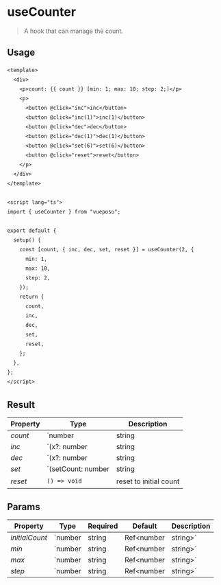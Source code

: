 # useCounter

> A hook that can manage the count.

## Usage

<script>
import UseCounterDemo from './.vitepress/components/UseCounterDemo.vue'

export default {
    components: {
        UseCounterDemo
    }
}
</script>
<UseCounterDemo />

```vue
<template>
  <div>
    <p>count: {{ count }} [min: 1; max: 10; step: 2;]</p>
    <p>
      <button @click="inc">inc</button>
      <button @click="inc(1)">inc(1)</button>
      <button @click="dec">dec</button>
      <button @click="dec(1)">dec(1)</button>
      <button @click="set(6)">set(6)</button>
      <button @click="reset">reset</button>
    </p>
  </div>
</template>

<script lang="ts">
import { useCounter } from "vueposu";

export default {
  setup() {
    const [count, { inc, dec, set, reset }] = useCounter(2, {
      min: 1,
      max: 10,
      step: 2,
    });
    return {
      count,
      inc,
      dec,
      set,
      reset,
    };
  },
};
</script>
```
<style>code { line-height: 1.85em; }</style>
## Result



| Property | Type | Description |
|-|-|-|
| _count_ | `number | string | Ref<number | string>` | current count |
| _inc_ | `(x?: number | string | Ref<number | string>) => void` | increment incoming number or step number |
| _dec_ | `(x?: number | string | Ref<number | string>) => void` | decrement incoming number or step number |
| _set_ | `(setCount: number | string | Ref<number | string> | ((current: number) => number)) => void` | set current count |
| _reset_ | `() => void` | reset to initial count |

## Params

| Property | Type | Required | Default | Description |
|-|-|-|-|-|
| _initialCount_ | `number | string | Ref<number | string>` | `false` | `0` | initial count |
| _min_ | `number | string | Ref<number | string>` | `false` | - | minimum limit |
| _max_ | `number | string | Ref<number | string>` | `false` | - | maximum limit |
| _step_ | `number | string | Ref<number | string>` | `false` | `1` | step number |